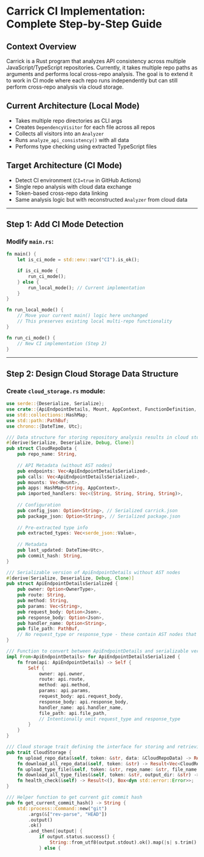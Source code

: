 # Carrick CI Implementation: Complete Step-by-Step Guide

## **Context Overview**
Carrick is a Rust program that analyzes API consistency across multiple JavaScript/TypeScript repositories. Currently, it takes multiple repo paths as arguments and performs local cross-repo analysis. The goal is to extend it to work in CI mode where each repo runs independently but can still perform cross-repo analysis via cloud storage.

## **Current Architecture (Local Mode)**
- Takes multiple repo directories as CLI args
- Creates `DependencyVisitor` for each file across all repos
- Collects all visitors into an `Analyzer`
- Runs `analyze_api_consistency()` with all data
- Performs type checking using extracted TypeScript files

## **Target Architecture (CI Mode)**
- Detect CI environment (`CI=true` in GitHub Actions)
- Single repo analysis with cloud data exchange
- Token-based cross-repo data linking
- Same analysis logic but with reconstructed `Analyzer` from cloud data

---

## **Step 1: Add CI Mode Detection**

### **Modify `main.rs`:**
```rust
fn main() {
    let is_ci_mode = std::env::var("CI").is_ok();

    if is_ci_mode {
        run_ci_mode();
    } else {
        run_local_mode(); // Current implementation
    }
}

fn run_local_mode() {
    // Move your current main() logic here unchanged
    // This preserves existing local multi-repo functionality
}

fn run_ci_mode() {
    // New CI implementation (Step 2)
}
```

---

## **Step 2: Design Cloud Storage Data Structure**

### **Create `cloud_storage.rs` module:**
```rust
use serde::{Deserialize, Serialize};
use crate::{ApiEndpointDetails, Mount, AppContext, FunctionDefinition, visitor::OwnerType};
use std::collections::HashMap;
use std::path::PathBuf;
use chrono::{DateTime, Utc};

/// Data structure for storing repository analysis results in cloud storage
#[derive(Serialize, Deserialize, Debug, Clone)]
pub struct CloudRepoData {
    pub repo_name: String,
    
    // API Metadata (without AST nodes)
    pub endpoints: Vec<ApiEndpointDetailsSerialized>,
    pub calls: Vec<ApiEndpointDetailsSerialized>,
    pub mounts: Vec<Mount>,
    pub apps: HashMap<String, AppContext>,
    pub imported_handlers: Vec<(String, String, String, String)>,
    
    // Configuration
    pub config_json: Option<String>, // Serialized carrick.json
    pub package_json: Option<String>, // Serialized package.json
    
    // Pre-extracted type info
    pub extracted_types: Vec<serde_json::Value>,
    
    // Metadata
    pub last_updated: DateTime<Utc>,
    pub commit_hash: String,
}

/// Serializable version of ApiEndpointDetails without AST nodes
#[derive(Serialize, Deserialize, Debug, Clone)]
pub struct ApiEndpointDetailsSerialized {
    pub owner: Option<OwnerType>,
    pub route: String,
    pub method: String,
    pub params: Vec<String>,
    pub request_body: Option<Json>,
    pub response_body: Option<Json>,
    pub handler_name: Option<String>,
    pub file_path: PathBuf,
    // No request_type or response_type - these contain AST nodes that don't serialize well
}

/// Function to convert between ApiEndpointDetails and serializable version
impl From<ApiEndpointDetails> for ApiEndpointDetailsSerialized {
    fn from(api: ApiEndpointDetails) -> Self {
        Self {
            owner: api.owner,
            route: api.route,
            method: api.method,
            params: api.params,
            request_body: api.request_body,
            response_body: api.response_body,
            handler_name: api.handler_name,
            file_path: api.file_path,
            // Intentionally omit request_type and response_type
        }
    }
}

/// Cloud storage trait defining the interface for storing and retrieving data
pub trait CloudStorage {
    fn upload_repo_data(&self, token: &str, data: &CloudRepoData) -> Result<(), Box<dyn std::error::Error>>;
    fn download_all_repo_data(&self, token: &str) -> Result<Vec<CloudRepoData>, Box<dyn std::error::Error>>;
    fn upload_type_file(&self, token: &str, repo_name: &str, file_name: &str, content: &str) -> Result<(), Box<dyn std::error::Error>>;
    fn download_all_type_files(&self, token: &str, output_dir: &str) -> Result<Vec<String>, Box<dyn std::error::Error>>;
    fn health_check(&self) -> Result<(), Box<dyn std::error::Error>>;
}

/// Helper function to get current git commit hash
pub fn get_current_commit_hash() -> String {
    std::process::Command::new("git")
        .args(&["rev-parse", "HEAD"])
        .output()
        .ok()
        .and_then(|output| {
            if output.status.success() {
                String::from_utf8(output.stdout).ok().map(|s| s.trim().to_string())
            } else {
                